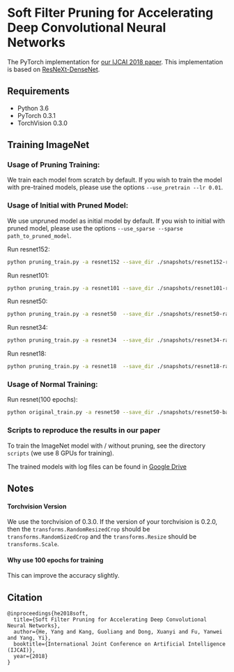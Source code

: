 # Soft Filter Pruning for Accelerating Deep Convolutional Neural Networks
The PyTorch implementation for [our IJCAI 2018 paper](http://xuanyidong.com/publication/ijcai-2018-sfp). This implementation is based on [ResNeXt-DenseNet](https://github.com/D-X-Y/ResNeXt-DenseNet).

## Requirements
- Python 3.6
- PyTorch 0.3.1
- TorchVision 0.3.0

## Training ImageNet

### Usage of Pruning Training:
We train each model from scratch by default. If you wish to train the model with pre-trained models, please use the options `--use_pretrain --lr 0.01`.

### Usage of Initial with Pruned Model:
We use unpruned model as initial model by default. If you wish to initial with pruned model, please use the options `--use_sparse --sparse path_to_pruned_model`.

Run resnet152: 
```bash
python pruning_train.py -a resnet152 --save_dir ./snapshots/resnet152-rate-0.7 --rate 0.7 --layer_begin 0 --layer_end 462 --layer_inter 3  /path/to/Imagenet2012
```

Run resnet101: 
```bash
python pruning_train.py -a resnet101 --save_dir ./snapshots/resnet101-rate-0.7 --rate 0.7 --layer_begin 0 --layer_end 309 --layer_inter 3  /path/to/Imagenet2012
```

Run resnet50: 
```bash
python pruning_train.py -a resnet50  --save_dir ./snapshots/resnet50-rate-0.7 --rate 0.7 --layer_begin 0 --layer_end 156 --layer_inter 3  /path/to/Imagenet2012
```

Run resnet34: 
```bash
python pruning_train.py -a resnet34  --save_dir ./snapshots/resnet34-rate-0.7 --rate 0.7 --layer_begin 0 --layer_end 105 --layer_inter 3  /path/to/Imagenet2012
```

Run resnet18: 
```bash
python pruning_train.py -a resnet18  --save_dir ./snapshots/resnet18-rate-0.7 --rate 0.7 --layer_begin 0 --layer_end 57 --layer_inter 3  /path/to/Imagenet2012
```

### Usage of Normal Training:

Run resnet(100 epochs): 
```bash
python original_train.py -a resnet50 --save_dir ./snapshots/resnet50-baseline  /path/to/Imagenet2012 --workers 36
```

### Scripts to reproduce the results in our paper
To train the ImageNet model with / without pruning, see the directory `scripts` (we use 8 GPUs for training).

The trained models with log files can be found in [Google Drive](https://drive.google.com/drive/folders/1lPhInbd7v3HjK9uOPW_VNjGWWm7kyS8e?usp=sharing)

## Notes

#### Torchvision Version
We use the torchvision of 0.3.0. If the version of your torchvision is 0.2.0, then the `transforms.RandomResizedCrop` should be `transforms.RandomSizedCrop` and the `transforms.Resize` should be `transforms.Scale`.

#### Why use 100 epochs for training
This can improve the accuracy slightly.

## Citation
```
@inproceedings{he2018soft,
  title={Soft Filter Pruning for Accelerating Deep Convolutional Neural Networks},
  author={He, Yang and Kang, Guoliang and Dong, Xuanyi and Fu, Yanwei and Yang, Yi},
  booktitle={International Joint Conference on Artificial Intelligence (IJCAI)},
  year={2018}
}
```
